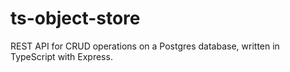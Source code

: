 # ts-object-store
REST API for CRUD operations on a Postgres database, written in TypeScript with Express.
